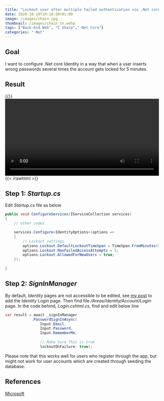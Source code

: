 ```yaml
---
title: "Lockout user after multiple failed authentication via .Net core Identity"
date: 2020-10-19T19:10:20+01:00
image: /images/chain.jpg
thumbnail: /images/chain_tn.webp
tags: ["Back-End Web", "C Sharp","⋅Net Core"]
categories: "⋅Net"
---
```


## Goal

I want to configure .Net core Identity in a way that when a user inserts wrong passwords several times the account gets locked for 5 minutes.

## Result

{{<rawhtml>}}
<video width=100% controls>
  <source src="/videos/lockedout_user.webm" type="video/webm">
Your browser does not support the video tag.
</video>
{{< /rawhtml >}}

## Step 1: *Startup.cs*

Edit *Startup.cs* file as below

```c#
public void ConfigureServices(IServiceCollection services)
{
    // other codes

    services.Configure<IdentityOptions>(options =>
    {
        // Lockout settings.
        options.Lockout.DefaultLockoutTimeSpan = TimeSpan.FromMinutes(5);
        options.Lockout.MaxFailedAccessAttempts = 5;
        options.Lockout.AllowedForNewUsers = true;
    });
    
}
```

## Step 2: *SignInManager*

By default, *Identity* pages are not accessible to be edited, see [my post](https://iamsorush.com/posts/add-identity-pages-net-core/) to add the *Identity Login* page.
Then find file */Areas/Identity/Account/Login* page. In the code behind, *Login.cshtml.cs*, find and edit below line

```c#
var result = await _signInManager
            .PasswordSignInAsync(
                Input.Email, 
                Input.Password, 
                Input.RememberMe, 
                
                // Make Sure This is true
                lockoutOnFailure: true);
```

Please note that this works well for users who register through the app, but might not work for user accounts which are created through seeding the database.

## References

[Microsoft](https://docs.microsoft.com/en-us/aspnet/core/security/authentication/identity?view=aspnetcore-3.1&tabs=visual-studio#configure-identity-services)

